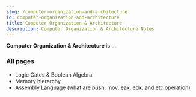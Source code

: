 ```yaml
---
slug: /computer-organization-and-architecture
id: computer-organization-and-architecture
title: Computer Organization & Architecture
description: Computer Organization & Architecture Notes
---
```


**Computer Organization & Architecture** is ...

### All pages

- Logic Gates & Boolean Algebra
- Memory hierarchy
- Assembly Language (what are push, mov, eax, edx, and etc operation)
